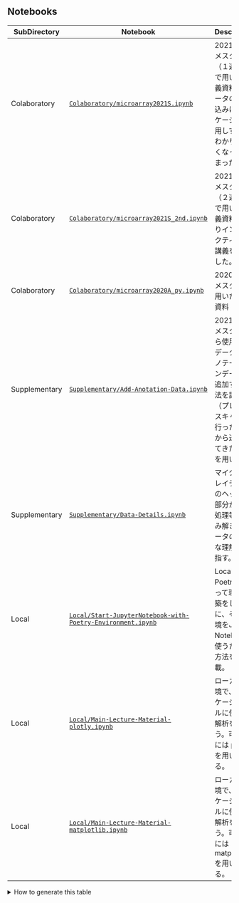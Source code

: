 ## Notebooks

| SubDirectory   | Notebook                                                                                                                                                                                                                                          | Description                                                                                                                                    |
|----------------|---------------------------------------------------------------------------------------------------------------------------------------------------------------------------------------------------------------------------------------------------|------------------------------------------------------------------------------------------------------------------------------------------------|
| Colaboratory   | [`Colaboratory/microarray2021S.ipynb`](https://nbviewer.jupyter.org/github/iwasakishuto/TeiLab-BasicLaboratoryWork-in-LifeScienceExperiments/blob/main/notebook/Colaboratory/microarray2021S.ipynb)                                               | 2021年 Sセメスター （１週目）で用いた講義資料。データの読み込みにパッケージを多用しすぎてわかりづらくなってしまった。                                       |
| Colaboratory   | [`Colaboratory/microarray2021S_2nd.ipynb`](https://nbviewer.jupyter.org/github/iwasakishuto/TeiLab-BasicLaboratoryWork-in-LifeScienceExperiments/blob/main/notebook/Colaboratory/microarray2021S_2nd.ipynb)                                       | 2021年 Sセメスター （２週目）で用いた講義資料。よりインタラクティブな講義を目指した。                                                                                                         |
| Colaboratory   | [`Colaboratory/microarray2020A_py.ipynb`](https://nbviewer.jupyter.org/github/iwasakishuto/TeiLab-BasicLaboratoryWork-in-LifeScienceExperiments/blob/main/notebook/Colaboratory/microarray2020A_py.ipynb)                                         | 2020年 Aセメスター で用いた講義資料                                                                                                            |
| Supplementary  | [`Supplementary/Add-Anotation-Data.ipynb`](https://nbviewer.jupyter.org/github/iwasakishuto/TeiLab-BasicLaboratoryWork-in-LifeScienceExperiments/blob/main/notebook/Supplementary/Add-Anotation-Data.ipynb)                                       | 2021年 Sセメスターから使用したデータにアノテーションデータを追加する方法を記載。（プレートスキャンを行った会社から送られてきた資料を用いる。） |
| Supplementary  | [`Supplementary/Data-Details.ipynb`](https://nbviewer.jupyter.org/github/iwasakishuto/TeiLab-BasicLaboratoryWork-in-LifeScienceExperiments/blob/main/notebook/Supplementary/Data-Details.ipynb)                                                   | マイクロアレイデータのヘッダー部分から前処理等を読み解き、データの詳細な理解を目指す。                                                         |
| Local          | [`Local/Start-JupyterNotebook-with-Poetry-Environment.ipynb`](https://nbviewer.jupyter.org/github/iwasakishuto/TeiLab-BasicLaboratoryWork-in-LifeScienceExperiments/blob/main/notebook/Local/Start-JupyterNotebook-with-Poetry-Environment.ipynb) | LocalでPoetryを使って環境構築をした際に、その環境をJupyter Notebookで使うための方法を記載。                                                    |
| Local          | [`Local/Main-Lecture-Material-plotly.ipynb`](https://nbviewer.jupyter.org/github/iwasakishuto/TeiLab-BasicLaboratoryWork-in-LifeScienceExperiments/blob/main/notebook/Local/Main-Lecture-Material-plotly.ipynb)                                   | ローカル環境で、パッケージをフルに使って解析を行う。可視化には plotly を用いている。                                                           |
| Local          | [`Local/Main-Lecture-Material-matplotlib.ipynb`](https://nbviewer.jupyter.org/github/iwasakishuto/TeiLab-BasicLaboratoryWork-in-LifeScienceExperiments/blob/main/notebook/Local/Main-Lecture-Material-matplotlib.ipynb)                           | ローカル環境で、パッケージをフルに使って解析を行う。可視化には matplotlib を用いている。                                                       |

<details>
  <summary>How to generate this table</summary>

  ```python
  import os
  from tabulate import tabulate
  tabular_data = []
  PREFIX = "https://nbviewer.jupyter.org/github/iwasakishuto/TeiLab-BasicLaboratoryWork-in-LifeScienceExperiments/blob/main/notebook"
  for subdir in os.listdir():
      if (not os.path.isdir(subdir)) or subdir.startswith("."): continue
      for fn in os.listdir(subdir):
          if not fn.endswith(".ipynb"): continue
          fp = f"{subdir}/{fn}"
          link = f"{PREFIX}/{fp}"
          tabular_data.append([subdir, f"[`{fp}`]({link})", ""])
  print(tabulate(tabular_data=tabular_data, headers=["SubDirectory", "Notebook", "Description"], tablefmt="github"))
  ```

</details>